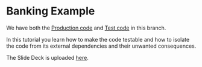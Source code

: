 # Banking Example

We have both the [Production code](https://github.com/mirsaeedi/SoftwareTestingTurorials/blob/Mockito/src/main/java/tutorial/core/banking/services/CoreService.java) and [Test code](https://github.com/mirsaeedi/SoftwareTestingTurorials/blob/Mockito/src/test/java/tutoria/core/banking/transfer/test/TestTransferScenarios.java) in this branch. 

In this tutorial you learn how to make the code testable and how to isolate the code from its external dependencies and their unwanted consequences.

The Slide Deck is uploaded [here](https://1drv.ms/b/s!AvPG99HJpJYfhppndmIdNr5ZycfKQg).
